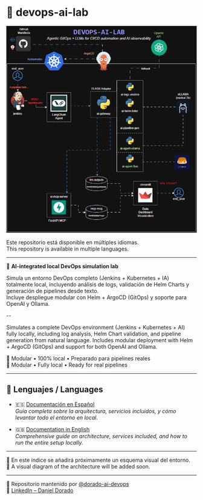 # 🧪 devops-ai-lab

![devops-ai-lab-diagram](./images/devops-ai-lab.drawio.gif)

Este repositorio está disponible en múltiples idiomas.  
This repository is available in multiple languages.

---

🤖 **AI-integrated local DevOps simulation lab**  

Simula un entorno DevOps completo (Jenkins + Kubernetes + IA) totalmente local, incluyendo análisis de logs, validación de Helm Charts y generación de pipelines desde texto.  
Incluye despliegue modular con Helm + ArgoCD (GitOps) y soporte para OpenAI y Ollama.

--

Simulates a complete DevOps environment (Jenkins + Kubernetes + AI) fully locally, including log analysis, Helm Chart validation, and pipeline generation from natural language.
Includes modular deployment with Helm + ArgoCD (GitOps) and support for both OpenAI and Ollama.

🧠 Modular • 100% local • Preparado para pipelines reales  
🧠 Modular • Fully local • Ready for real pipelines

---

## 📘 Lenguajes / Languages

- 🇪🇸 [Documentación en Español](./README_ES.md)  
  _Guía completa sobre la arquitectura, servicios incluidos, y cómo levantar todo el entorno en local._

- 🇬🇧 [Documentation in English](./README_ENG.md)  
  _Comprehensive guide on architecture, services included, and how to run the entire setup locally._


---

📌 En este índice se añadirá próximamente un esquema visual del entorno.  
📌 A visual diagram of the architecture will be added soon.

---

📁 Repositorio mantenido por [@dorado-ai-devops](https://github.com/dorado-ai-devops)  
🔗 [LinkedIn – Daniel Dorado](https://www.linkedin.com/in/doradodaniel/)
